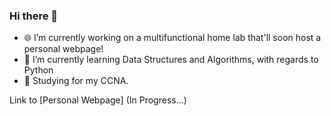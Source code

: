 ### Hi there 👋

- 🌐 I’m currently working on a multifunctional home lab that'll soon host a personal webpage!
- 🌱 I’m currently learning Data Structures and Algorithms, with regards to Python
- 📡 Studying for my CCNA.

Link to [Personal Webpage] (In Progress...)
<!--
**DilpreetG/DilpreetG** is a ✨ _special_ ✨ repository because its `README.md` (this file) appears on your GitHub profile.

Here are some ideas to get you started:

- 🔭 I’m currently working on ...
- 🌱 I’m currently learning ...
- 👯 I’m looking to collaborate on ...
- 🤔 I’m looking for help with ...
- 💬 Ask me about ...
- 📫 How to reach me: ...
- 😄 Pronouns: ...
- ⚡ Fun fact: ...
-->
